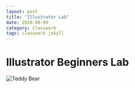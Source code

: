 ```yaml
---
layout: post
title: "Illustrator Lab"
date: 2018-08-09
category: Classwork
tags: classwork jekyll
---
```

# Illustrator Beginners Lab

![Teddy Bear](https://kammorne.github.io/img/classwork/L3TeddyBear.jpg)
